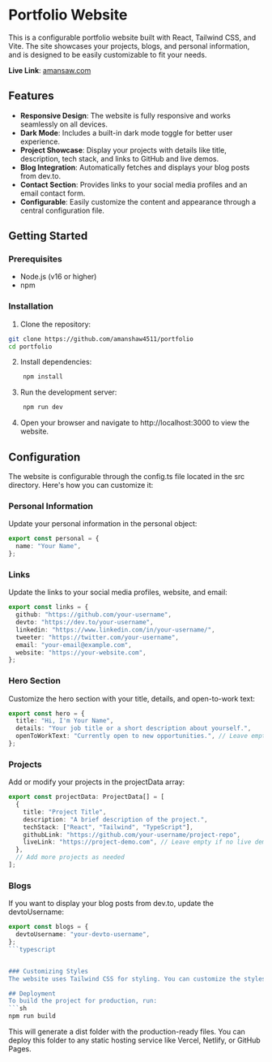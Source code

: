 # Portfolio Website 
This is a configurable portfolio website built with React, Tailwind CSS, and Vite. The site showcases your projects, blogs, and personal information, and is designed to be easily customizable to fit your needs.

**Live Link**: [amansaw.com](https://amansaw.com/)
## Features

- **Responsive Design**: The website is fully responsive and works seamlessly on all devices.
- **Dark Mode**: Includes a built-in dark mode toggle for better user experience.
- **Project Showcase**: Display your projects with details like title, description, tech stack, and links to GitHub and live demos.
- **Blog Integration**: Automatically fetches and displays your blog posts from dev.to.
- **Contact Section**: Provides links to your social media profiles and an email contact form.
- **Configurable**: Easily customize the content and appearance through a central configuration file.

## Getting Started
### Prerequisites
- Node.js (v16 or higher)
- npm

### Installation
1. Clone the repository:

```sh
git clone https://github.com/amanshaw4511/portfolio
cd portfolio
```

2. Install dependencies:
```sh
    npm install
```

3. Run the development server:
```sh
    npm run dev
```

4. Open your browser and navigate to http://localhost:3000 to view the website.

## Configuration
The website is configurable through the config.ts file located in the src directory. Here's how you can customize it:

### Personal Information
Update your personal information in the personal object:
```typescript
export const personal = {
  name: "Your Name",
};
```

### Links
Update the links to your social media profiles, website, and email:


```typescript
export const links = {
  github: "https://github.com/your-username",
  devto: "https://dev.to/your-username",
  linkedin: "https://www.linkedin.com/in/your-username/",
  tweeter: "https://twitter.com/your-username",
  email: "your-email@example.com",
  website: "https://your-website.com",
};
```

### Hero Section
Customize the hero section with your title, details, and open-to-work text:

```typescript
export const hero = {
  title: "Hi, I'm Your Name",
  details: "Your job title or a short description about yourself.",
  openToWorkText: "Currently open to new opportunities.", // Leave empty to hide
};
```

### Projects
Add or modify your projects in the projectData array:

```typescript
export const projectData: ProjectData[] = [
  {
    title: "Project Title",
    description: "A brief description of the project.",
    techStack: ["React", "Tailwind", "TypeScript"],
    githubLink: "https://github.com/your-username/project-repo",
    liveLink: "https://project-demo.com", // Leave empty if no live demo
  },
  // Add more projects as needed
];
```

### Blogs
If you want to display your blog posts from dev.to, update the devtoUsername:

```typescript
export const blogs = {
  devtoUsername: "your-devto-username",
};
```typescript


### Customizing Styles
The website uses Tailwind CSS for styling. You can customize the styles by editing the index.css file or by adding custom Tailwind classes directly in the components.

## Deployment
To build the project for production, run:
```sh
npm run build
```
This will generate a dist folder with the production-ready files. You can deploy this folder to any static hosting service like Vercel, Netlify, or GitHub Pages.

